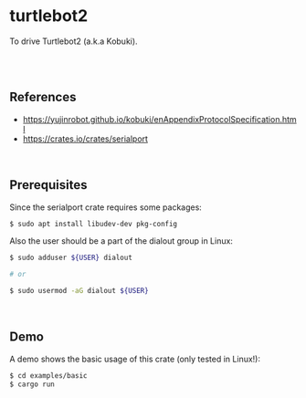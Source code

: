 # turtlebot2

To drive Turtlebot2 (a.k.a Kobuki).

<br/>
<br/>

## References

- https://yujinrobot.github.io/kobuki/enAppendixProtocolSpecification.html
- https://crates.io/crates/serialport

<br/>

## Prerequisites

Since the serialport crate requires some packages:
```sh
$ sudo apt install libudev-dev pkg-config
```

Also the user should be a part of the dialout group in Linux:
```sh
$ sudo adduser ${USER} dialout

# or 

$ sudo usermod -aG dialout ${USER}
```

<br/>

## Demo

A demo shows the basic usage of this crate (only tested in Linux!):
```sh
$ cd examples/basic
$ cargo run
```
